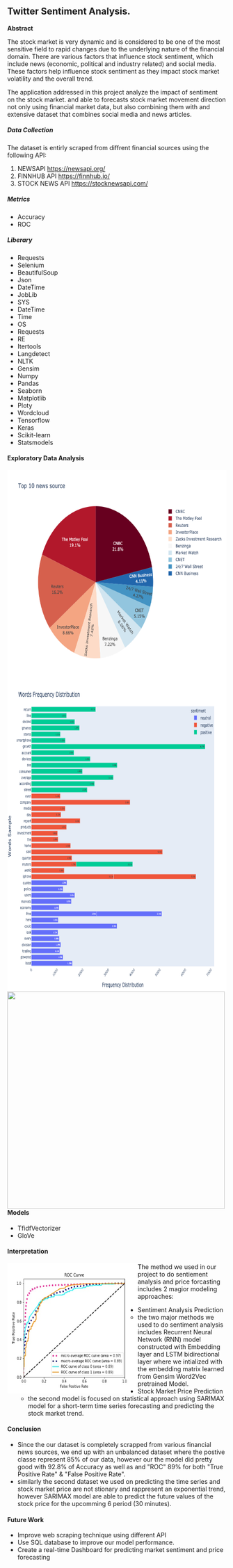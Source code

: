 ## Twitter Sentiment Analysis.

**Abstract**

The stock market is very dynamic and is considered to be one of the most sensitive field to rapid changes due to the underlying nature of the financial domain. There are various factors that influence stock sentiment, which include news (economic, political and industry related) and social media. These factors help influence stock sentiment as they impact stock market volatility and the overall trend.

The application addressed in this project analyze the impact of sentiment on the stock market. and able to forecasts stock market movement direction not only using financial market data, but also combining them with and extensive dataset that combines social media and news articles.

##### Data Collection

The dataset is entirly scraped from diffrent financial sources using the following API:

1. NEWSAPI              https://newsapi.org/
2. FINNHUB API       https://finnhub.io/
3. STOCK NEWS API https://stocknewsapi.com/

##### Metrics

- Accuracy
- ROC

##### Liberary

- Requests
- Selenium
- BeautifulSoup
- Json
- DateTime
- JobLib
- SYS
- DateTime
- Time
- OS
- Requests
- RE
- Itertools
- Langdetect
- NLTK
- Gensim
- Numpy
- Pandas
- Seaborn
- Matplotlib
- Ploty
- Wordcloud
- Tensorflow
- Keras
- Scikit-learn
- Statsmodels

#### Exploratory Data Analysis

<img align="left" width="700" height="500" src="https://raw.githubusercontent.com/akladyous/stock-market-sentiment-analysis/main/img/top10_news_source.png">

<img align="left" width="600" height="700" src="https://raw.githubusercontent.com/akladyous/stock-market-sentiment-analysis/main/img/word_freq_distribution.png">



<img align="left" width="500" height="500" src="https://raw.githubusercontent.com/akladyous/stock-market-sentiment-analysis/main/img/word_cloud">

#### Models

- TfidfVectorizer
- GloVe 

#### Interpretation

<img align="left" width="300" height="300" hspace="0" vspace="0" src="https://raw.githubusercontent.com/akladyous/stock-market-sentiment-analysis/main/img/roc.jpg">

















The method we used in our project to do sentiement analysis and price forcasting includes 2 magior modeling approaches:

- Sentiment Analysis Prediction
  - the two major methods we used to do sentiment analysis includes Recurrent Neural Network (RNN) model constructed with Embedding layer and LSTM bidirectional layer where we intialized with the embedding matrix learned from Gensim Word2Vec pretrained Model.
- Stock Market Price Prediction
  - the second model is focused on statistical approach using SARIMAX model for a short-term time series forecasting and predicting the stock market trend.

#### Conclusion

- Since the our dataset is completely scrapped from various financial news sources, we end up with an unbalanced dataset where the postive classe represent 85%  of our data, however our the model did pretty good with 92.8% of Accuracy as well as and "ROC" 89% for both "True Positive Rate" & "False Positive Rate".
- similarly the second dataset we used on predicting the time series and stock market price are not stionary and rappresent an exponential trend,  however SARIMAX model are able to predict the future values of the stock price for the upcomming 6 period (30 minutes).

#### Future Work

- Improve web scraping technique using different API
- Use SQL database to improve our model performance.
- Create a real-time Dashboard for predicting market sentiment and price forecasting

